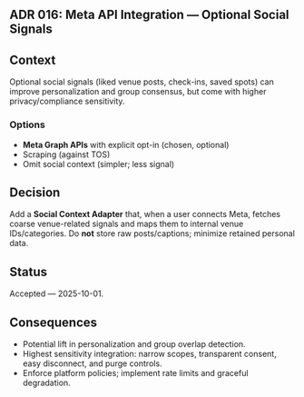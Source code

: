 ## ADR 016: Meta API Integration — Optional Social Signals

## Context
Optional social signals (liked venue posts, check-ins, saved spots) can improve personalization and group consensus, but come with higher privacy/compliance sensitivity.

### Options
- **Meta Graph APIs** with explicit opt-in (chosen, optional)
- Scraping (against TOS)
- Omit social context (simpler; less signal)

## Decision
Add a **Social Context Adapter** that, when a user connects Meta, fetches coarse venue-related signals and maps them to internal venue IDs/categories. Do **not** store raw posts/captions; minimize retained personal data.

## Status
Accepted — 2025-10-01.

## Consequences
- Potential lift in personalization and group overlap detection.
- Highest sensitivity integration: narrow scopes, transparent consent, easy disconnect, and purge controls.
- Enforce platform policies; implement rate limits and graceful degradation.

